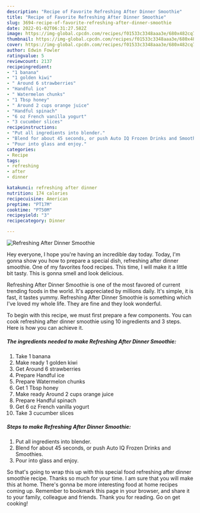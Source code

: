 ```yaml
---
description: "Recipe of Favorite Refreshing After Dinner Smoothie"
title: "Recipe of Favorite Refreshing After Dinner Smoothie"
slug: 3694-recipe-of-favorite-refreshing-after-dinner-smoothie
date: 2022-01-02T06:31:27.582Z
image: https://img-global.cpcdn.com/recipes/f01533c3348aaa3e/680x482cq70/refreshing-after-dinner-smoothie-recipe-main-photo.jpg
thumbnail: https://img-global.cpcdn.com/recipes/f01533c3348aaa3e/680x482cq70/refreshing-after-dinner-smoothie-recipe-main-photo.jpg
cover: https://img-global.cpcdn.com/recipes/f01533c3348aaa3e/680x482cq70/refreshing-after-dinner-smoothie-recipe-main-photo.jpg
author: Edwin Fowler
ratingvalue: 5
reviewcount: 2137
recipeingredient:
- "1 banana"
- "1 golden kiwi"
- " Around 6 strawberries"
- "Handful ice"
- " Watermelon chunks"
- "1 Tbsp honey"
- " Around 2 cups orange juice"
- "Handful spinach"
- "6 oz French vanilla yogurt"
- "3 cucumber slices"
recipeinstructions:
- "Put all ingredients into blender."
- "Blend for about 45 seconds, or push Auto IQ Frozen Drinks and Smoothies."
- "Pour into glass and enjoy."
categories:
- Recipe
tags:
- refreshing
- after
- dinner

katakunci: refreshing after dinner 
nutrition: 174 calories
recipecuisine: American
preptime: "PT17M"
cooktime: "PT50M"
recipeyield: "3"
recipecategory: Dinner

---
```



![Refreshing After Dinner Smoothie](https://img-global.cpcdn.com/recipes/f01533c3348aaa3e/680x482cq70/refreshing-after-dinner-smoothie-recipe-main-photo.jpg)

Hey everyone, I hope you're having an incredible day today. Today, I'm gonna show you how to prepare a special dish, refreshing after dinner smoothie. One of my favorites food recipes. This time, I will make it a little bit tasty. This is gonna smell and look delicious.

Refreshing After Dinner Smoothie is one of the most favored of current trending foods in the world. It's appreciated by millions daily. It's simple, it is fast, it tastes yummy. Refreshing After Dinner Smoothie is something which I've loved my whole life. They are fine and they look wonderful.




To begin with this recipe, we must first prepare a few components. You can cook refreshing after dinner smoothie using 10 ingredients and 3 steps. Here is how you can achieve it.

<!--inarticleads1-->

##### The ingredients needed to make Refreshing After Dinner Smoothie:

1. Take 1 banana
1. Make ready 1 golden kiwi
1. Get  Around 6 strawberries
1. Prepare Handful ice
1. Prepare  Watermelon chunks
1. Get 1 Tbsp honey
1. Make ready  Around 2 cups orange juice
1. Prepare Handful spinach
1. Get 6 oz French vanilla yogurt
1. Take 3 cucumber slices




<!--inarticleads2-->

##### Steps to make Refreshing After Dinner Smoothie:

1. Put all ingredients into blender.
1. Blend for about 45 seconds, or push Auto IQ Frozen Drinks and Smoothies.
1. Pour into glass and enjoy.




So that's going to wrap this up with this special food refreshing after dinner smoothie recipe. Thanks so much for your time. I am sure that you will make this at home. There's gonna be more interesting food at home recipes coming up. Remember to bookmark this page in your browser, and share it to your family, colleague and friends. Thank you for reading. Go on get cooking!
